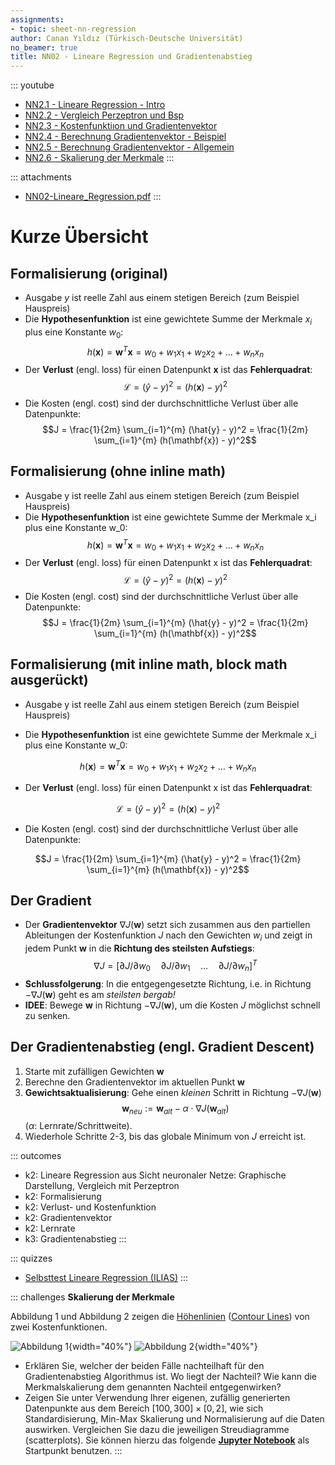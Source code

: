 ```yaml
---
assignments:
- topic: sheet-nn-regression
author: Canan Yıldız (Türkisch-Deutsche Universität)
no_beamer: true
title: NN02 - Lineare Regression und Gradientenabstieg
---
```


::: youtube
-   [NN2.1 - Lineare Regression - Intro](https://youtu.be/f-DTaKMnkj4)
-   [NN2.2 - Vergleich Perzeptron und Bsp](https://youtu.be/UnLjjMswNRo)
-   [NN2.3 - Kostenfunktiıon und Gradientenvektor](https://youtu.be/H2YvYIaUW1Q)
-   [NN2.4 - Berechnung Gradientenvektor - Beispiel](https://youtu.be/URaVsZnfppQ)
-   [NN2.5 - Berechnung Gradientenvektor - Allgemein](https://youtu.be/5OZF3Qopous)
-   [NN2.6 - Skalierung der Merkmale](https://youtu.be/m-TnM13I-no)
:::

::: attachments
-   [NN02-Lineare_Regression.pdf](https://github.com/Artificial-Intelligence-HSBI-TDU/KI-Vorlesung/blob/master/lecture/nn/files/NN02-Lineare_Regression.pdf)
:::

# Kurze Übersicht

## Formalisierung (original)

-   Ausgabe $y$ ist reelle Zahl aus einem stetigen Bereich (zum Beispiel Hauspreis)
-   Die **Hypothesenfunktion** ist eine gewichtete Summe der Merkmale $x_i$ plus eine Konstante $w_0$:
    $$h(\mathbf{x}) = \mathbf{w}^T\mathbf{x} = w_0 + w_1x_1 + w_2x_2 + \ldots + w_nx_n$$
-   Der **Verlust** (engl. loss) für einen Datenpunkt $\mathbf{x}$ ist das **Fehlerquadrat**:
    $$\mathcal{L} = (\hat{y} - y)^2 = (h(\mathbf{x}) - y)^2$$
-   Die Kosten (engl. cost) sind der durchschnittliche Verlust über alle Datenpunkte:
    $$J = \frac{1}{2m} \sum_{i=1}^{m} (\hat{y} - y)^2 = \frac{1}{2m} \sum_{i=1}^{m} (h(\mathbf{x}) - y)^2$$

## Formalisierung (ohne inline math)

-   Ausgabe y ist reelle Zahl aus einem stetigen Bereich (zum Beispiel Hauspreis)
-   Die **Hypothesenfunktion** ist eine gewichtete Summe der Merkmale x_i plus eine Konstante w_0:
    $$h(\mathbf{x}) = \mathbf{w}^T\mathbf{x} = w_0 + w_1x_1 + w_2x_2 + \ldots + w_nx_n$$
-   Der **Verlust** (engl. loss) für einen Datenpunkt x ist das **Fehlerquadrat**:
    $$\mathcal{L} = (\hat{y} - y)^2 = (h(\mathbf{x}) - y)^2$$
-   Die Kosten (engl. cost) sind der durchschnittliche Verlust über alle Datenpunkte:
    $$J = \frac{1}{2m} \sum_{i=1}^{m} (\hat{y} - y)^2 = \frac{1}{2m} \sum_{i=1}^{m} (h(\mathbf{x}) - y)^2$$

## Formalisierung (mit inline math, block math ausgerückt)

-   Ausgabe y ist reelle Zahl aus einem stetigen Bereich (zum Beispiel Hauspreis)

-   Die **Hypothesenfunktion** ist eine gewichtete Summe der Merkmale x_i plus eine Konstante w_0:

$$h(\mathbf{x}) = \mathbf{w}^T\mathbf{x} = w_0 + w_1x_1 + w_2x_2 + \ldots + w_nx_n$$

-   Der **Verlust** (engl. loss) für einen Datenpunkt x ist das **Fehlerquadrat**:

$$\mathcal{L} = (\hat{y} - y)^2 = (h(\mathbf{x}) - y)^2$$

-   Die Kosten (engl. cost) sind der durchschnittliche Verlust über alle Datenpunkte:

$$J = \frac{1}{2m} \sum_{i=1}^{m} (\hat{y} - y)^2 = \frac{1}{2m} \sum_{i=1}^{m} (h(\mathbf{x}) - y)^2$$

## Der Gradient

-   Der **Gradientenvektor** $\nabla J(\mathbf{w})$ setzt sich zusammen aus den partiellen Ableitungen der
    Kostenfunktion $J$ nach den Gewichten $w_i$ und zeigt in jedem Punkt $\mathbf{w}$ in die **Richtung des steilsten
    Aufstiegs**: $$\nabla J = [ \partial J / \partial w_0
    \quad \partial J / \partial w_1 \quad \ldots
    \quad \partial J / \partial w_n]^T$$
-   **Schlussfolgerung**: In die entgegengesetzte Richtung, i.e. in Richtung $-\nabla J(\mathbf{w})$ geht es am
    *steilsten bergab!*
-   **IDEE**: Bewege $\mathbf{w}$ in Richtung $-\nabla J(\mathbf{w})$, um die Kosten $J$ möglichst schnell zu senken.

## Der Gradientenabstieg (engl. Gradient Descent)

1.  Starte mit zufälligen Gewichten $\mathbf{w}$
2.  Berechne den Gradientenvektor im aktuellen Punkt $\mathbf{w}$
3.  **Gewichtsaktualisierung**: Gehe einen *kleinen* Schritt in Richtung $-\nabla J(\mathbf{w})$
    $$\mathbf{w} _{neu} := \mathbf{w} _{alt} - \alpha \cdot \nabla J(\mathbf{w} _{alt})$$ ($\alpha$:
    Lernrate/Schrittweite).
4.  Wiederhole Schritte 2-3, bis das globale Minimum von $J$ erreicht ist.

::: outcomes
-   k2: Lineare Regression aus Sicht neuronaler Netze: Graphische Darstellung, Vergleich mit Perzeptron
-   k2: Formalisierung
-   k2: Verlust- und Kostenfunktion
-   k2: Gradientenvektor
-   k2: Lernrate
-   k3: Gradientenabstieg
:::

::: quizzes
-   [Selbsttest Lineare Regression
    (ILIAS)](https://www.hsbi.de/elearning/goto.php?target=tst_1106590&client_id=FH-Bielefeld)
:::

::: challenges
**Skalierung der Merkmale**

Abbildung 1 und Abbildung 2 zeigen die [Höhenlinien](https://de.wikipedia.org/wiki/H%C3%B6henlinie) ([Contour
Lines](https://en.wikipedia.org/wiki/Contour_line)) von zwei Kostenfunktionen.

![Abbildung
1](https://github.com/Artificial-Intelligence-HSBI-TDU/KI-Vorlesung/blob/master/lecture/nn/images/contour_plot_a.png?raw=true){width="40%"}
![Abbildung
2](https://github.com/Artificial-Intelligence-HSBI-TDU/KI-Vorlesung/blob/master/lecture/nn/images/contour_plot_b.png?raw=true){width="40%"}

-   Erklären Sie, welcher der beiden Fälle nachteilhaft für den Gradientenabstieg Algorithmus ist. Wo liegt der
    Nachteil? Wie kann die Merkmalskalierung dem genannten Nachteil entgegenwirken?
-   Zeigen Sie unter Verwendung Ihrer eigenen, zufällig generierten Datenpunkte aus dem Bereich
    $[100, 300] \times [0, 2]$, wie sich Standardisierung, Min-Max Skalierung und Normalisierung auf die Daten
    auswirken. Vergleichen Sie dazu die jeweiligen Streudiagramme (scatterplots). Sie können hierzu das folgende
    [**Jupyter
    Notebook**](https://github.com/Artificial-Intelligence-HSBI-TDU/KI-Vorlesung/blob/master/lecture/nn/files/Feature_Scaling_Starter.ipynb)
    als Startpunkt benutzen.
:::
